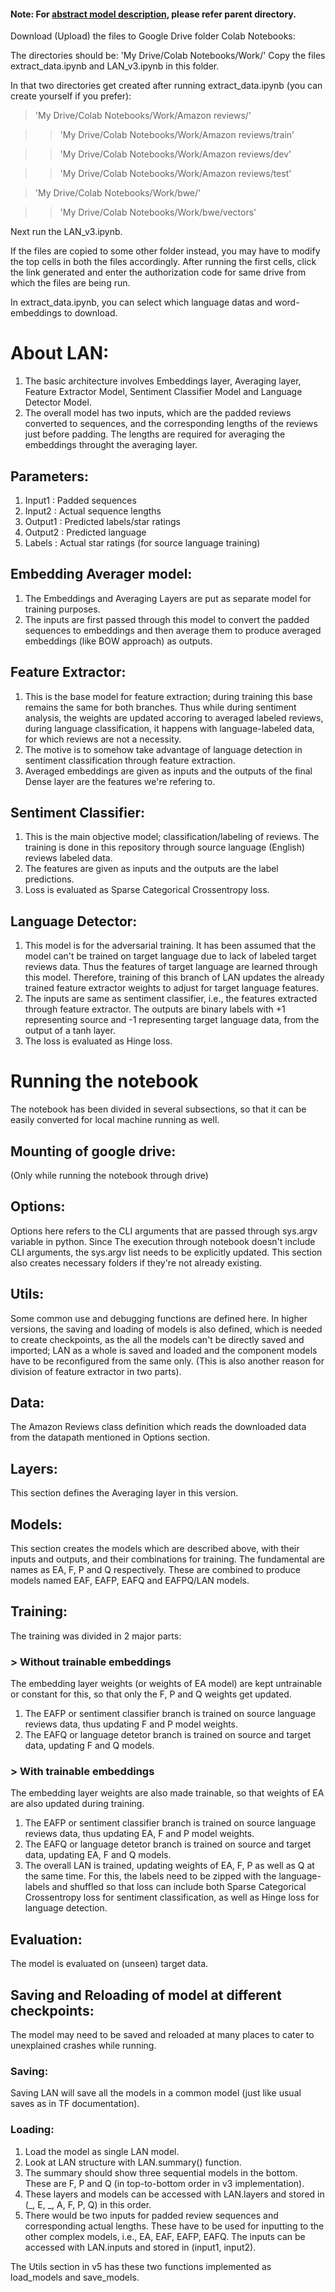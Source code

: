 #### Note: For [abstract model description](https://github.com/htanwar922/Language-Adversarial-Network/tree/master/Work), please refer parent directory.

Download (Upload) the files to Google Drive folder Colab Notebooks:

The directories should be:
'My Drive/Colab Notebooks/Work/'
Copy the files extract_data.ipynb and LAN_v3.ipynb in this folder.

In that two directories get created after running extract_data.ipynb (you can create yourself if you prefer):

> 'My Drive/Colab Notebooks/Work/Amazon reviews/'

>> 'My Drive/Colab Notebooks/Work/Amazon reviews/train'

>> 'My Drive/Colab Notebooks/Work/Amazon reviews/dev'

>> 'My Drive/Colab Notebooks/Work/Amazon reviews/test'

> 'My Drive/Colab Notebooks/Work/bwe/'

>> 'My Drive/Colab Notebooks/Work/bwe/vectors'

Next run the LAN_v3.ipynb.

If the files are copied to some other folder instead, you may have to modify the top cells in both the files accordingly.
After running the first cells, click the link generated and enter the authorization code for same drive from which the files are being run.

In extract_data.ipynb, you can select which language datas and word-embeddings to download.

# About LAN:
1. The basic architecture involves Embeddings layer, Averaging layer, Feature Extractor Model, Sentiment Classifier Model and Language Detector Model.
2. The overall model has two inputs, which are the padded reviews converted to sequences, and the corresponding lengths of the reviews just before padding. The lengths are required for averaging the embeddings throught the averaging layer.

## Parameters:
1. Input1 : Padded sequences
2. Input2 : Actual sequence lengths
3. Output1 : Predicted labels/star ratings
4. Output2 : Predicted language
5. Labels : Actual star ratings (for source language training)

## Embedding Averager model:
1. The Embeddings and Averaging Layers are put as separate model for training purposes.
2. The inputs are first passed through this model to convert the padded sequences to embeddings and then average them to produce averaged embeddings (like BOW approach) as outputs.

## Feature Extractor:
1. This is the base model for feature extraction; during training this base remains the same for both branches. Thus while during sentiment analysis, the weights are updated accoring to averaged labeled reviews, during language classification, it happens with language-labeled data, for which reviews are not a necessity.
2. The motive is to somehow take advantage of language detection in sentiment classification through feature extraction.
3. Averaged embeddings are given as inputs and the outputs of the final Dense layer are the features we're refering to.

## Sentiment Classifier:
1. This is the main objective model; classification/labeling of reviews. The training is done in this repository through source language (English) reviews labeled data.
2. The features are given as inputs and the outputs are the label predictions.
3. Loss is evaluated as Sparse Categorical Crossentropy loss.

## Language Detector:
1. This model is for the adversarial training. It has been assumed that the model can't be trained on target language due to lack of labeled target reviews data. Thus the features of target language are learned through this model. Therefore, training of this branch of LAN updates the already trained feature extractor weights to adjust for target language features.
2. The inputs are same as sentiment classifier, i.e., the features extracted through feature extractor. The outputs are binary labels with +1 representing source and -1 representing target language data, from the output of a tanh layer.
3. The loss is evaluated as Hinge loss.


# Running the notebook
The notebook has been divided in several subsections, so that it can be easily converted for local machine running as well.

## Mounting of google drive:
(Only while running the notebook through drive)

## Options:
Options here refers to the CLI arguments that are passed through sys.argv variable in python. Since The execution through notebook doesn't include CLI arguments, the sys.argv list needs to be explicitly updated.
This section also creates necessary folders if they're not already existing.

## Utils:
Some common use and debugging functions are defined here. In higher versions, the saving and loading of models is also defined, which is needed to create checkpoints, as the all the models can't be directly saved and imported; LAN as a whole is saved and loaded and the component models have to be reconfigured from the same only. (This is also another reason for division of feature extractor in two parts).

## Data:
The Amazon Reviews class definition which reads the downloaded data from the datapath mentioned in Options section.

## Layers:
This section defines the Averaging layer in this version.

## Models:
This section creates the models which are described above, with their inputs and outputs, and their combinations for training.
The fundamental are names as EA, F, P and Q respectively. These are combined to produce models named EAF, EAFP, EAFQ and EAFPQ/LAN models.

## Training:
The training was divided in 2 major parts:
### > Without trainable embeddings
The embedding layer weights (or weights of EA model) are kept untrainable or constant for this, so that only the F, P and Q weights get updated.
1. The EAFP or sentiment classifier branch is trained on source language reviews data, thus updating F and P model weights.
2. The EAFQ or language detetor branch is trained on source and target data, updating F and Q models.
### > With trainable embeddings
The embedding layer weights are also made trainable, so that weights of EA are also updated during training.
1. The EAFP or sentiment classifier branch is trained on source language reviews data, thus updating EA, F and P model weights.
2. The EAFQ or language detetor branch is trained on source and target data, updating EA, F and Q models.
3. The overall LAN is trained, updating weights of EA, F, P as well as Q at the same time. For this, the labels need to be zipped with the language-labels and shuffled so that loss can include both Sparse Categorical Crossentropy loss for sentiment classification, as well as Hinge loss for language detection.

## Evaluation:
The model is evaluated on (unseen) target data.

## Saving and Reloading of model at different checkpoints:
The model may need to be saved and reloaded at many places to cater to unexplained crashes while running.
### Saving:
Saving LAN will save all the models in a common model (just like usual saves as in TF documentation).
### Loading:
1. Load the model as single LAN model.
2. Look at LAN structure with LAN.summary() function.
3. The summary should show three sequential models in the bottom. These are F, P and Q (in top-to-bottom order in v3 implementation).
4. These layers and models can be accessed with LAN.layers and stored in (_, E, _, A, F, P, Q) in this order.
5. There would be two inputs for padded review sequences and corresponding actual lengths. These have to be used for inputting to the other complex models, i.e., EA, EAF, EAFP, EAFQ. The inputs can be accessed with LAN.inputs and stored in (input1, input2).

The Utils section in v5 has these two functions implemented as load_models and save_models.
